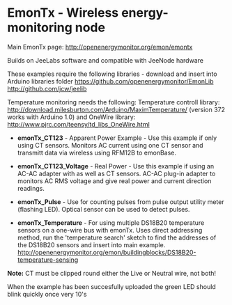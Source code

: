 # EmonTx - Wireless energy-monitoring node 

Main EmonTx page: 
http://openenergymonitor.org/emon/emontx

Builds on JeeLabs software and compatible with JeeNode hardware

These examples require the following libraries - download and insert into Arduino libraries folder
https://github.com/openenergymonitor/EmonLib
http://github.com/jcw/jeelib

Temperature monitoring needs the following: 
Temperature controll library: http://download.milesburton.com/Arduino/MaximTemperature/ (version 372 works with Arduino 1.0) and OneWire library: http://www.pjrc.com/teensy/td_libs_OneWire.html

* **emonTx_CT123** - Apparent Power Example - Use this example if only using CT sensors. Monitors AC current using one CT sensor and transmitt data via wireless using RFM12B to emonBase. 

* **emonTx_CT123_Voltage** - Real Power - Use this example if using an AC-AC adapter with as well as CT sensors. AC-AC plug-in adapter to monitors AC RMS voltage and give real power and current direction readings. 

* **emonTx_Pulse** - Use for counting pulses from pulse output utility meter (flashing LED). Optical sensor can be used to detect pulses. 

* **emonTx_Temperature** - For using multiple DS18B20 temperature sensors on a one-wire bus with emonTx. Uses direct addressing method, run the 'temperature search' sketch to find the addresses of the DS18B20 sensors and insert into main example. http://openenergymonitor.org/emon/buildingblocks/DS18B20-temperature-sensing

**Note:** CT must be clipped round either the Live or Neutral wire, not both! 

When the example has been succesfully uploaded the green LED should blink quickly once very 10's






 
